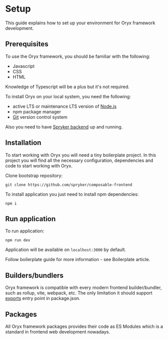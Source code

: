 # Setup

This guide explains how to set up your environment for Oryx framework development.

## Prerequisites

To use the Oryx framework, you should be familiar with the following:

- Javascript
- CSS
- HTML

Knowledge of Typescript will be a plus but it's not required.

To install Oryx on your local system, you need the following:

- active LTS or maintenance LTS version of [Node.js](https://nodejs.org/)
- npm package manager
- [Git](https://git-scm.com/) version control system

Also you need to have [Spryker backend](https://docs.spryker.com/docs/scos/dev/setup/setup.html) up and running.

## Installation

To start working with Oryx you will need a tiny boilerplate project. In this project you will find all the necessary configuration, dependencies and code to start working with Oryx.

Clone bootstrap repository:

`git clone https://github.com/spryker/composable-frontend`

To install application you just need to install npm dependencies:

```npm i```

## Run application

To run application:

```npm run dev```

Application will be available on `localhost:3000` by default.

Follow boilerplate guide for more information - see Boilerplate article.

## Builders/bundlers

Oryx framework is compatible with every modern frontend builder/bundler, such as rollup, vite, webpack, etc.
The only limitation it should support [exports](https://nodejs.org/api/packages.html#package-entry-points) entry point in package.json.

## Packages

All Oryx framework packages provides their code as ES Modules which is a standard in frontend web development nowadays.

